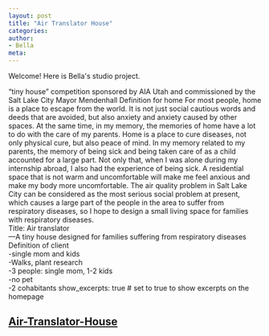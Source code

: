 ```yaml
---
layout: post
title: "Air Translator House"
categories:
author:
- Bella
meta:
---
```

Welcome! Here is Bella's studio project.

 “tiny house” competition sponsored by AIA Utah and commissioned by the Salt Lake City Mayor Mendenhall
  Definition for home
  For most people, home is a place to escape from the world. It is not just social cautious words and deeds that are avoided, but also anxiety and anxiety caused by other spaces. At the same time, in my memory, the memories of home have a lot to do with the care of my parents. Home is a place to cure diseases, not only physical cure, but also peace of mind. In my memory related to my parents, the memory of being sick and being taken care of as a child accounted for a large part. Not only that, when I was alone during my internship abroad, I also had the experience of being sick. A residential space that is not warm and uncomfortable will make me feel anxious and make my body more uncomfortable. The air quality problem in Salt Lake City can be considered as the most serious social problem at present, which causes a large part of the people in the area to suffer from respiratory diseases, so I hope to design a small living space for families with respiratory diseases.
 <Br> Title: Air translator
  <Br>—A tiny house designed for families suffering from respiratory diseases
  <Br>Definition of client
 <Br> -single mom and kids
  <Br>-Walks, plant research
 <Br> -3 people: single mom, 1-2 kids
 <Br> -no pet
 <Br> -2 cohabitants
show_excerpts: true # set to true to show excerpts on the homepage


## [Air-Translator-House][0fee6149]

  [0fee6149]: https://bellaaaaaaa216.github.io/Bella216/ "Air Translator House"
